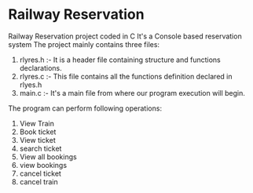 # Railway Reservation

 Railway Reservation project coded in C
 It's a Console based reservation system
 The project mainly contains three files:

 1. rlyres.h :- It is a header file containing structure and functions declarations.
 2. rlyres.c :- This file contains all the functions definition declared in rlyes.h
 3. main.c :- It's a main file from where our program execution will begin.

 The program can perform following operations:

 1. View Train
 2. Book ticket
 3. View ticket
 4. search ticket
 5. View all bookings
 6. view bookings
 7. cancel ticket
 8. cancel train
